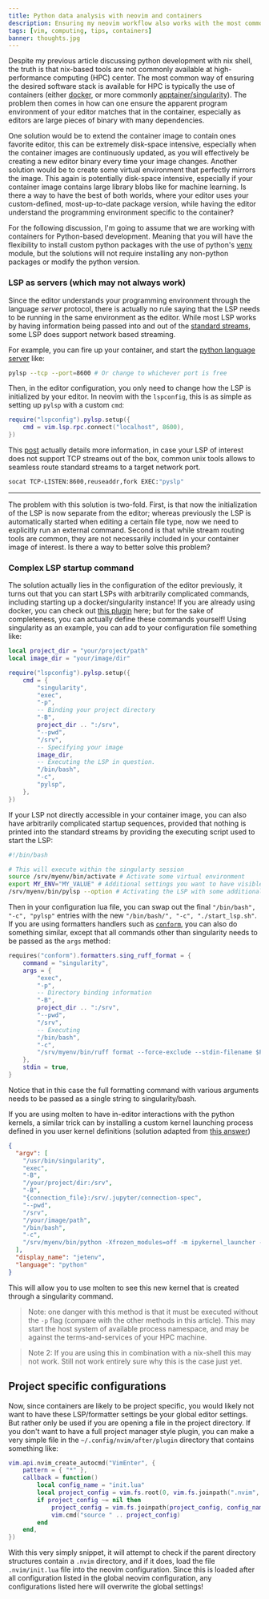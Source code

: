 ```yaml
---
title: Python data analysis with neovim and containers
description: Ensuring my neovim workflow also works with the most common tool used at HPC machines
tags: [vim, computing, tips, containers]
banner: thoughts.jpg
---
```


Despite my previous article discussing python development with nix shell, the
truth is that nix-based tools are not commonly available at high-performance
computing (HPC) center. The most common way of ensuring the desired software
stack is available for HPC is typically the use of containers (either
[docker][docker], or more commonly [apptainer/singularity][apptainer]). The
problem then comes in how can one ensure the apparent program environment of
your editor matches that in the container, especially as editors are large
pieces of binary with many dependencies.

One solution would be to extend the container image to contain ones favorite
editor, this can be extremely disk-space intensive, especially when the
container images are continuously updated, as you will effectively be creating
a new editor binary every time your image changes. Another solution would be to
create some virtual environment that perfectly mirrors the image. This again is
potentially disk-space intensive, especially if your container image contains
large library blobs like for machine learning. Is there a way to have the best
of both worlds, where your editor uses your custom-defined, most-up-to-date
package version, while having the editor understand the programming environment
specific to the container?

For the following discussion, I'm going to assume that we are working with
containers for Python-based development. Meaning that you will have the
flexibility to install custom python packages with the use of python's
[venv][venv] module, but the solutions will not require installing any
non-python packages or modify the python version.

### LSP as servers (which may not always work)

Since the editor understands your programming environment through the language
_server_ protocol, there is actually no rule saying that the LSP needs to be
running in the same environment as the editor. While most LSP works by having
information being passed into and out of the [standard streams][stdstream],
some LSP does support network based streaming.

For example, you can fire up your container, and start the [python language
server][pylsp] like:

```bash title="Starting pylsp using TCP"
pylsp --tcp --port=8600 # Or change to whichever port is free
```

Then, in the editor configuration, you only need to change how the LSP is
initialized by your editor. In neovim with the `lspconfig`, this is as simple
as setting up `pylsp` with a custom `cmd`:

```lua title="Configuration for pylsp over TCP"
require("lspconfig").pylsp.setup({
	cmd = vim.lsp.rpc.connect("localhost", 8600),
})
```

This [post][tcplsp] actually details more information, in case your LSP of
interest does not support TCP streams out of the box, common unix tools allows
to seamless route standard streams to a target network port.

```bash title="Starting pylsp using socat routing"
socat TCP-LISTEN:8600,reuseaddr,fork EXEC:"pyslp"
```

---

The problem with this solution is two-fold. First, is that now the
initialization of the LSP is now separate from the editor; whereas previously
the LSP is automatically started when editing a certain file type, now we need
to explicitly run an external command. Second is that while stream routing
tools are common, they are not necessarily included in your container image of
interest. Is there a way to better solve this problem?

### Complex LSP startup command

The solution actually lies in the configuration of the editor previously, it
turns out that you can start LSPs with arbitrarily complicated commands,
including starting up a docker/singularity instance! If you are already using
docker, you can check out [this plugin][lspcontainer] here; but for the sake of
completeness, you can actually define these commands yourself! Using
singularity as an example, you can add to your configuration file something
like:

```lua title="configuration for starting pylsp in a docker container image"
local project_dir = "your/project/path"
local image_dir = "your/image/dir"

require("lspconfig").pylsp.setup({
	cmd = {
		"singularity",
		"exec",
		"-p",
		-- Binding your project directory
		"-B",
		project_dir .. ":/srv",
		"--pwd",
		"/srv",
		-- Specifying your image
		image_dir,
		-- Executing the LSP in question.
		"/bin/bash",
		"-c",
		"pylsp",
	},
})
```

If your LSP not directly accessible in your container image, you can also have
arbitrarily complicated startup sequences, provided that nothing is printed
into the standard streams by providing the executing script used to start the LSP:

```bash title="start_py.sh"
#!/bin/bash

# This will execute within the singularty session
source /srv/myenv/bin/activate # Activate some virtual environment
export MY_ENV="MY_VALUE" # Additional settings you want to have visible to the LSP
/srv/myenv/bin/pylsp --option # Activating the LSP with some additional options.
```

Then in your configuration lua file, you can swap out the final `"/bin/bash",
"-c", "pylsp"` entries with the new `"/bin/bash/", "-c", "./start_lsp.sh"`. If
you are using formatters handlers such as [`conform`][conform], you can also do
something similar, except that all commands other than singularity needs to be
passed as the `args` method:

```lua title="configuration for conform"
requires("conform").formatters.sing_ruff_format = {
	command = "singularity",
	args = {
		"exec",
		"-p",
		-- Directory binding information
		"-B",
		project_dir .. ":/srv",
		"--pwd",
		"/srv",
		-- Executing
		"/bin/bash",
		"-c",
		"/srv/myenv/bin/ruff format --force-exclude --stdin-filename $FILENAME -",
	},
	stdin = true,
}
```

Notice that in this case the full formatting command with various arguments
needs to be passed as a single string to singularity/bash.

If you are using molten to have in-editor interactions with the python kernels,
a similar trick can by installing a custom kernel launching process defined in
you user kernel definitions (solution adapted from [this
answer][container-kernel])

```json title="~/.local/share/jupyter/kernels/jetenv/kernel.json"
{
  "argv": [
    "/usr/bin/singularity",
    "exec",
    "-B",
    "/your/project/dir:/srv",
    "-B",
    "{connection_file}:/srv/.jupyter/connection-spec",
    "--pwd",
    "/srv",
    "/your/image/path",
    "/bin/bash",
    "-c",
    "/srv/myenv/bin/python -Xfrozen_modules=off -m ipykernel_launcher -f /srv/.jupyter/connection-spec"
  ],
  "display_name": "jetenv",
  "language": "python"
}
```

This will allow you to use molten to see this new kernel that is created
through a singularity command.

> Note: one danger with this method is that it must be executed without the
> `-p` flag (compare with the other methods in this article). This may start
> the host system of available process namespace, and may be against the
> terms-and-services of your HPC machine.

> Note 2: If you are using this in combination with a nix-shell this may not
> work. Still not work entirely sure why this is the case just yet.

## Project specific configurations

Now, since containers are likely to be project specific, you would likely not
want to have these LSP/formatter settings be your global editor settings. But
rather only be used if you are opening a file in the project directory. If you
don't want to have a full project manager style plugin, you can make a very
simple file in the `~/.config/nvim/after/plugin` directory that contains
something like:

```lua title="project.lua"
vim.api.nvim_create_autocmd("VimEnter", {
	pattern = { "*" },
	callback = function()
		local config_name = "init.lua"
		local project_config = vim.fs.root(0, vim.fs.joinpath(".nvim", config_name))
		if project_config ~= nil then
			project_config = vim.fs.joinpath(project_config, config_name)
			vim.cmd("source " .. project_config)
		end
	end,
})
```

With this very simply snippet, it will attempt to check if the parent directory
structures contain a `.nvim` directory, and if it does, load the file
`.nvim/init.lua` file into the neovim configuration. Since this is loaded after
all configuration listed in the global neovim configuration, any configurations
listed here will overwrite the global settings!

[docker]: https://www.docker.com/
[apptainer]: https://apptainer.org/
[lspserver]: https://www.reddit.com/r/neovim/comments/1d2gw1c/remote_lsp/
[stdstream]: https://en.wikipedia.org/wiki/Standard_streams
[pylsp]: https://github.com/python-lsp/python-lsp-server
[venv]: https://docs.python.org/3/library/venv.html
[tcplsp]: https://www.reddit.com/r/neovim/comments/1d2gw1c/remote_lsp/
[lspcontainer]: https://github.com/lspcontainers/lspcontainers.nvim
[conform]: https://github.com/stevearc/conform.nvim
[container-kernel]: https://stackoverflow.com/a/63715102
